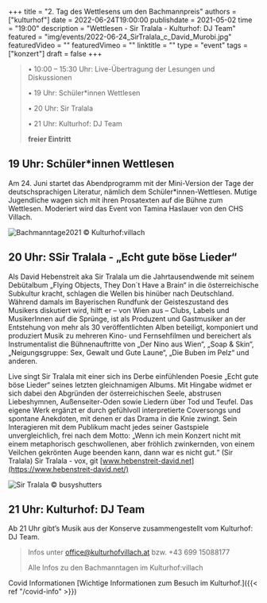 +++
title = "2.	Tag des Wettlesens um den Bachmannpreis"
authors = ["kulturhof"]
date = 2022-06-24T19:00:00
publishdate = 2021-05-02
time = "19:00"
description = "Wettlesen - Sir Tralala - Kulturhof: DJ Team"
featured = "img/events/2022-06-24_SirTralala_c_David_Murobi.jpg"
featuredVideo = ""
featuredVimeo = ""
linktitle = ""
type = "event"
tags = ["konzert"]
draft = false
+++

>•	10:00 – 15:30 Uhr: Live-Übertragung der Lesungen und Diskussionen
>
>•	19 Uhr: Schüler\*innen Wettlesen
>
>•	20 Uhr: Sir Tralala
>
>•	21 Uhr: Kulturhof: DJ Team
>
>**freier Eintritt**


## 19 Uhr: Schüler\*innen Wettlesen ##

Am 24. Juni startet das Abendprogramm mit der Mini-Version der Tage der deutschsprachigen Literatur, nämlich dem Schüler\*innen-Wettlesen. Mutige Jugendliche wagen sich mit ihren Prosatexten auf die Bühne zum Wettlesen. Moderiert wird das Event von Tamina Haslauer von den CHS Villach.

![Bachmanntage2021](/img/events/2022-06-24_Bachmanntage2021.jpg)
© Kulturhof:villach

## 20 Uhr: SSir Tralala - „Echt gute böse Lieder“ ##

Als David Hebenstreit aka Sir Tralala um die Jahrtausendwende mit seinem Debütalbum
„Flying Objects, They Don`t Have a Brain“ in die österreichische Subkultur kracht,
schlagen die Wellen bis hinüber nach Deutschland. Während damals im Bayerischen
Rundfunk der Geisteszustand des Musikers diskutiert wird, hilft er – von Wien aus –
Clubs, Labels und MusikerInnen auf die Sprünge, ist als Produzent und Gastmusiker an
der Entstehung von mehr als 30 veröffentlichten Alben beteiligt, komponiert und
produziert Musik zu mehreren Kino- und Fernsehfilmen und bereichert als Instrumentalist
die Bühnenauftritte von „Der Nino aus Wien“, „Soap & Skin“, „Neigungsgruppe: Sex,
Gewalt und Gute Laune“, „Die Buben im Pelz“ und anderen.

Live singt Sir Tralala mit einer sich ins Derbe einfühlenden Poesie „Echt gute böse Lieder“
seines letzten gleichnamigen Albums. Mit Hingabe widmet er sich dabei den Abgründen
der österreichischen Seele, abstrusen Liebeshymnen, Außenseiter-Oden sowie Liedern
über Tod und Teufel. Das eigene Werk ergänzt er durch gefühlvoll interpretierte
Coversongs und spontane Anekdoten, mit denen er das Drama in die Knie zwingt. Sein
Interagieren mit dem Publikum macht jedes seiner Gastspiele unvergleichlich, frei nach
dem Motto: „Wenn ich mein Konzert nicht mit einem metaphorisch geschwollenen, aber
fröhlich zwinkernden, von einem Veilchen gekrönten Auge beenden kann, dann war es
nicht gut.“ (Sir Tralala)
Sir Tralala - vox, git
[www.hebenstreit-david.net](https://www.hebenstreit-david.net/)


![Sir Tralala](/img/events/2022-06-24_Sir_Tralala_c_busyshutters-6403.PNG)
© busyshutters

## 21 Uhr: Kulturhof: DJ Team ##
Ab 21 Uhr gibt’s Musik aus der Konserve zusammengestellt vom Kulturhof: DJ Team.



>Infos unter office@kulturhofvillach.at bzw. +43 699 15088177
>
>Alle Infos zu den Bachmanntagen im Kulturhof:villach

Covid Informationen
[Wichtige Informationen zum Besuch im Kulturhof.]({{< ref "/covid-info" >}})
